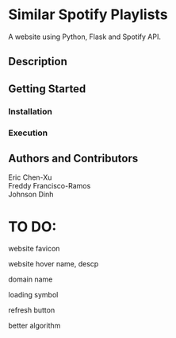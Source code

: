 # Similar Spotify Playlists
A website using Python, Flask and Spotify API.

## Description

## Getting Started

### Installation

### Execution

## Authors and Contributors
Eric Chen-Xu <br>
Freddy Francisco-Ramos <br>
Johnson Dinh

# TO DO:
website favicon

website hover name, descp

domain name

loading symbol

refresh button

better algorithm